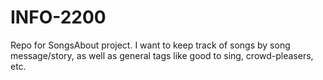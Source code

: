# INFO-2200
Repo for SongsAbout project. I want to keep track of songs by song message/story, as well as general tags like good to sing, crowd-pleasers, etc.
